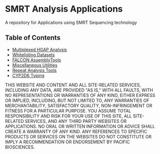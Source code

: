 # SMRT Analysis Applications

A repository for Applications using SMRT Sequencing technology

## Table of Contents

* [Multiplexed HGAP Analysis](https://github.com/PacificBiosciences/apps-scripts/blob/master/multiplexHGAP/)
* [Whitelisting Datasets](https://github.com/PacificBiosciences/apps-scripts/blob/master/datasetWhitelist/)
* [FALCON AssemblyTools](https://github.com/PacificBiosciences/apps-scripts/blob/master/FALCONAssemblyTools/)
* [Miscellaneous Utilities](https://github.com/PacificBiosciences/apps-scripts/blob/master/miscUTILS/)
* [Repeat Analysis Tools](https://github.com/PacificBiosciences/apps-scripts/blob/master/RepeatAnalysisTools/)
* [CYP2D6 Typing](https://github.com/PacificBiosciences/apps-scripts/tree/master/CYP2D6tools)

THIS WEBSITE AND CONTENT AND ALL SITE-RELATED SERVICES, INCLUDING ANY DATA, ARE PROVIDED "AS IS," WITH ALL FAULTS, WITH NO REPRESENTATIONS OR WARRANTIES OF ANY KIND, EITHER EXPRESS OR IMPLIED, INCLUDING, BUT NOT LIMITED TO, ANY WARRANTIES OF MERCHANTABILITY, SATISFACTORY QUALITY, NON-INFRINGEMENT OR FITNESS FOR A PARTICULAR PURPOSE. YOU ASSUME TOTAL RESPONSIBILITY AND RISK FOR YOUR USE OF THIS SITE, ALL SITE-RELATED SERVICES, AND ANY THIRD PARTY WEBSITES OR APPLICATIONS. NO ORAL OR WRITTEN INFORMATION OR ADVICE SHALL CREATE A WARRANTY OF ANY KIND. ANY REFERENCES TO SPECIFIC PRODUCTS OR SERVICES ON THE WEBSITES DO NOT CONSTITUTE OR IMPLY A RECOMMENDATION OR ENDORSEMENT BY PACIFIC BIOSCIENCES.

